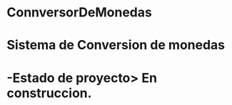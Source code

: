 # ConnversorDeMonedas

<h1>Sistema de Conversion de monedas<h1>

-Estado de proyecto> En construccion.
